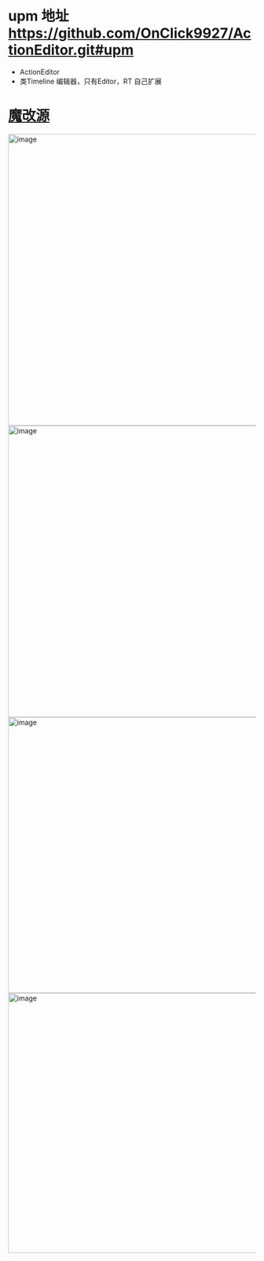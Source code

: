 # upm 地址  https://github.com/OnClick9927/ActionEditor.git#upm
* ActionEditor
* 类Timeline 编辑器，只有Editor，RT 自己扩展
# [魔改源](https://github.com/NoBugCn/ActionEditor)


<img width="1412" height="593" alt="image" src="https://github.com/user-attachments/assets/231ff457-6573-4a93-8c55-55c24b9ae277" />

<img width="1412" height="593" alt="image" src="https://github.com/user-attachments/assets/2d9a3c6d-9866-4e8b-a00e-2f406efc3ded" />

<img width="727" height="561" alt="image" src="https://github.com/user-attachments/assets/a5c9a78a-db8e-4a54-912c-b19de25416b8" />
<img width="608" height="529" alt="image" src="https://github.com/user-attachments/assets/70c456d1-1ba4-4eb3-8c83-a0d98d35f216" />

